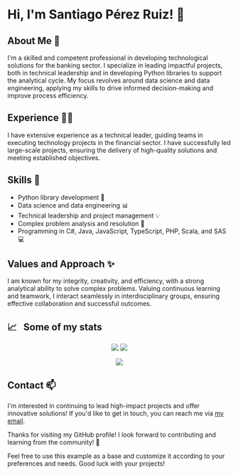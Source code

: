 # Hi, I'm Santiago Pérez Ruiz! 👋

## About Me 💼

I'm a skilled and competent professional in developing technological solutions for the banking sector. I specialize in leading impactful projects, both in technical leadership and in developing Python libraries to support the analytical cycle. My focus revolves around data science and data engineering, applying my skills to drive informed decision-making and improve process efficiency.

## Experience 👨‍💻

I have extensive experience as a technical leader, guiding teams in executing technology projects in the financial sector. I have successfully led large-scale projects, ensuring the delivery of high-quality solutions and meeting established objectives.

## Skills 🚀

- Python library development 🐍
- Data science and data engineering 📊
- Technical leadership and project management 💡
- Complex problem analysis and resolution 🧠
- Programming in C#, Java, JavaScript, TypeScript, PHP, Scala, and SAS 💻

## Values and Approach ✨

I am known for my integrity, creativity, and efficiency, with a strong analytical ability to solve complex problems. Valuing continuous learning and teamwork, I interact seamlessly in interdisciplinary groups, ensuring effective collaboration and successful outcomes.

<!-- #### 😎 &nbsp;My pronouns are: He/Him/His -->

## 📈 &nbsp;&nbsp;Some of my stats

<p align="center">
  <img align="" src="https://github-readme-stats.vercel.app/api/top-langs/?username=santiago-perez-ruiz&layout=compact&theme=chartreuse-light" />
  <img align="" src="https://github-readme-stats.vercel.app/api?username=santiago-perez-ruiz&repo=github-readme-stats&theme=chartreuse-light&show_icons=true" />
</p>
<p align="center">
  <img align="" src="https://visitor-badge.laobi.icu/badge?page_id=santiago-perez-ruiz.santiago-perez-ruiz" />
</p>

## Contact 📫

I'm interested in continuing to lead high-impact projects and offer innovative solutions! If you'd like to get in touch, you can reach me via [my email](mailto:santiago-perez-ruiz@outlook.com).

Thanks for visiting my GitHub profile! I look forward to contributing and learning from the community! 🌟

Feel free to use this example as a base and customize it according to your preferences and needs. Good luck with your projects!
